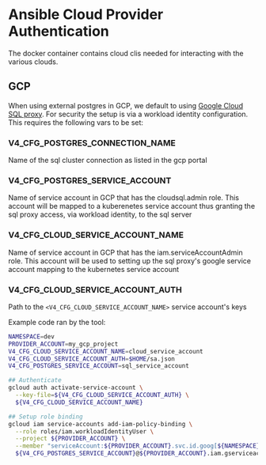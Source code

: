 # Ansible Cloud Provider Authentication

The docker container contains cloud clis needed for interacting with the various clouds.

## GCP

When using external postgres in GCP, we default to using [Google Cloud SQL proxy](https://cloud.google.com/sql/docs/postgres/connect-kubernetes-engine). For security the setup is via a workload identity configuration. This requires the following vars to be set:

### V4_CFG_POSTGRES_CONNECTION_NAME

Name of the sql cluster connection as listed in the gcp portal

### V4_CFG_POSTGRES_SERVICE_ACCOUNT

Name of service account in GCP that has the cloudsql.admin role. This account will be mapped to a kuberenetes service account thus granting the sql proxy access, via workload identity, to the sql server

### V4_CFG_CLOUD_SERVICE_ACCOUNT_NAME 

Name of service account in GCP that has the iam.serviceAccountAdmin role. This account will be used to setting up the sql proxy's google service account mapping to the kubernetes service account

### V4_CFG_CLOUD_SERVICE_ACCOUNT_AUTH 

Path to the `<V4_CFG_CLOUD_SERVICE_ACCOUNT_NAME>` service account's keys

Example code ran by the tool:

```bash
NAMESPACE=dev
PROVIDER_ACCOUNT=my_gcp_project
V4_CFG_CLOUD_SERVICE_ACCOUNT_NAME=cloud_service_account
V4_CFG_CLOUD_SERVICE_ACCOUNT_AUTH=$HOME/sa.json
V4_CFG_POSTGRES_SERVICE_ACCOUNT=sql_service_account

## Authenticate
gcloud auth activate-service-account \
  --key-file=${V4_CFG_CLOUD_SERVICE_ACCOUNT_AUTH} \
  ${V4_CFG_CLOUD_SERVICE_ACCOUNT_NAME}

## Setup role binding
gcloud iam service-accounts add-iam-policy-binding \
  --role roles/iam.workloadIdentityUser \
  --project ${PROVIDER_ACCOUNT} \
  --member "serviceAccount:${PROVIDER_ACCOUNT}.svc.id.goog[${NAMESPACE}/sql-proxy]" \
  ${V4_CFG_POSTGRES_SERVICE_ACCOUNT}@${PROVIDER_ACCOUNT}.iam.gserviceaccount.com
```



